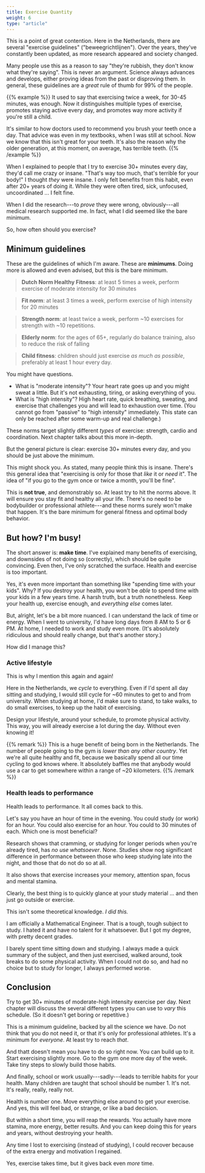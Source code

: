 ```yaml
---
title: Exercise Quantity
weight: 6
type: "article"
---
```


This is a point of great contention. Here in the Netherlands, there are several "exercise guidelines" ("beweegrichtlijnen"). Over the years, they've constantly been updated, as more research appeared and society changed. 

Many people use this as a reason to say "they're rubbish, they don't know what they're saying". This is never an argument. Science always advances and develops, either proving ideas from the past or disproving them. In general, these guidelines are a _great_ rule of thumb for 99% of the people.

{{% example %}}
It used to say that exercising twice a week, for 30-45 minutes, was enough. Now it distinguishes multiple types of exercise, promotes staying active every day, and promotes way more activity if you're still a child.

It's similar to how doctors used to recommend you brush your teeth once a day. That advice was even in my textbooks, when I was still at school. Now we know that this isn't great for your teeth. It's also the reason why the older generation, at this moment, on average, has terrible teeth.
{{% /example %}}

When I explained to people that I try to exercise 30+ minutes every day, they'd call me crazy or insane. "That's way too much, that's terrible for your body!" I thought _they_ were insane. I only felt benefits from this habit, even after 20+ years of doing it. While they were often tired, sick, unfocused, uncoordinated ... I felt fine. 

When I did the research---to _prove_ they were wrong, obviously---all medical research supported me. In fact, what I did seemed like the bare minimum.

So, how often should you exercise?

## Minimum guidelines

These are the guidelines of which I'm aware. These are **minimums**. Doing more is allowed and even advised, but this is the bare minimum.

> **Dutch Norm Healthy Fitness**: at least 5 times a week, perform exercise of moderate intensity for 30 minutes 

> **Fit norm**: at least 3 times a week, perform exercise of high intensity for 20 minutes

> **Strength norm**: at least twice a week, perform ~10 exercises for strength with ~10 repetitions.

> **Elderly norm**: for the ages of 65+, regularly do balance training, also to reduce the risk of falling

> **Child fitness**: children should just exercise _as much as possible_, preferably at least 1 hour every day.

You might have questions.

* What is "moderate intensity"? Your heart rate goes up and you might sweat a little. But it's not exhausting, tiring, or asking everything of you.
* What is "high intensity"? High heart rate, quick breathing, sweating, and exercise that challenges you and will lead to exhaustion over time. (You cannot go from "passive" to "high intensity" immediately. This state can only be reached after some warm-up and real challenge.)

These norms target slightly different _types_ of exercise: strength, cardio and coordination. Next chapter talks about this more in-depth.

But the general picture is clear: exercise 30+ minutes every day, and you should be just above the minimum.

This might shock you. As stated, many people think this is insane. There's this general idea that "exercising is only for those that _like_ it or _need_ it". The idea of "if you go to the gym once or twice a month, you'll be fine".

This is **not true**, and demonstrably so. At least try to hit the norms above. It will ensure you stay fit and healthy all your life. There's no need to be bodybuilder or professional athlete---and these norms surely won't make that happen. It's the bare minimum for general fitness and optimal body behavior.

## But how? I'm busy!

The short answer is: **make time**. I've explained many benefits of exercising, and downsides of not doing so (correctly), which should be quite convincing. Even then, I've only scratched the surface. Health and exercise is too important.

Yes, it's even more important than something like "spending time with your kids". Why? If you destroy your health, you won't be _able_ to spend time with your kids in a few years time. A harsh truth, but a truth nonetheless. Keep your health up, exercise enough, and _everything else_ comes later.

But, alright, let's be a bit more nuanced. I can understand the lack of time or energy. When I went to university, I'd have long days from 8 AM to 5 or 6 PM. At home, I needed to work and study even more. (It's absolutely ridiculous and should really change, but that's another story.)

How did I manage this?

### Active lifestyle

This is why I mention this again and again! 

Here in the Netherlands, we _cycle_ to everything. Even if I'd spent all day sitting and studying, I would still cycle for ~60 minutes to get to and from university. When studying at home, I'd make sure to stand, to take walks, to do small exercises, to keep up the habit of exercising.

Design your lifestyle, around your schedule, to promote physical activity. This way, you will already exercise a lot during the day. Without even knowing it!

{{% remark %}}
This is a huge benefit of being born in the Netherlands. The number of people going to the gym is _lower than any other country_. Yet we're all quite healthy and fit, because we basically spend all our time cycling to god knows where. It absolutely baffles me that anybody would use a car to get somewhere within a range of ~20 kilometers.
{{% /remark %}}

### Health leads to performance

Health leads to performance. It all comes back to this.

Let's say you have an hour of time in the evening. You could study (or work) for an hour. You could also exercise for an hour. You could to 30 minutes of each. Which one is most beneficial?

Research shows that cramming, or studying for longer periods when you're already tired, has _no use whatsoever_. None. Studies show nog significant difference in performance between those who keep studying late into the night, and those that do not do so at all. 

It also shows that exercise increases your memory, attention span, focus and mental stamina.

Clearly, the best thing is to quickly glance at your study material ... and then just go outside or exercise.

This isn't some theoretical knowledge. _I did this._ 

I am officially a Mathematical Engineer. That is a tough, tough subject to study. I hated it and have no talent for it whatsoever. But I got my degree, with pretty decent grades.

I barely spent time sitting down and studying. I always made a quick summary of the subject, and then just exercised, walked around, took breaks to do some physical activity. When I could not do so, and had no choice but to study for longer, I always performed worse.

## Conclusion

Try to get 30+ minutes of moderate-high intensity exercise per day. Next chapter will discuss the several different types you can use to _vary_ this schedule. (So it doesn't get boring or repetitive.)

This is a minimum guideline, backed by all the science we have. Do not think that you do not need it, or that it's only for professional athletes. It's a minimum for _everyone_. At least try to reach _that_.

And thatt doesn't mean you have to do so right now. You can build up to it. Start exercising slightly more. Go to the gym one more day of the week. Take tiny steps to slowly build those habits.

And finally, school or work usually---sadly---leads to terrible habits for your health. Many children are taught that school should be number 1. It's not. It's really, really, really not.

Health is number one. Move everything else around to get your exercise. And yes, this will feel bad, or strange, or like a bad decision.

But within a short time, you will reap the rewards. You actually have more stamina, more energy, better results. And you can keep doing this for years and years, without destroying your health. 

Any time I lost to exercising (instead of studying), I could recover because of the extra energy and motivation I regained.

Yes, exercise takes time, but it gives back even _more_ time.